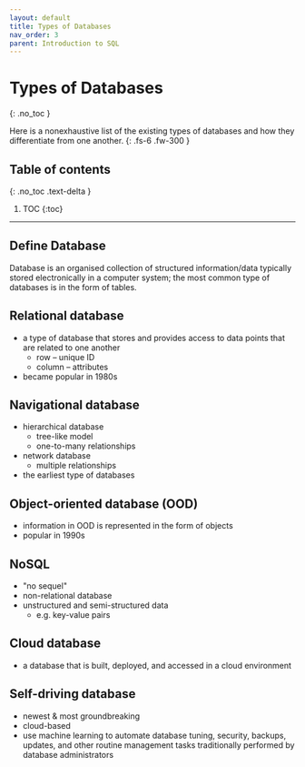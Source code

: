```yaml
---
layout: default
title: Types of Databases
nav_order: 3
parent: Introduction to SQL
---
```

# Types of Databases
{: .no_toc }

Here is a nonexhaustive list of the existing types of databases and how they differentiate from one another. 
{: .fs-6 .fw-300 }

## Table of contents
{: .no_toc .text-delta }

1. TOC
{:toc}

---

## Define Database
Database is an organised collection of structured information/data typically stored electronically in a computer system; the most common type of databases is in the form of tables.

## Relational database 
- a type of database that stores and provides access to data points that are related to one another
    - row – unique ID
    - column – attributes 
- became popular in 1980s

## Navigational database
- hierarchical database 
    - tree-like model
    - one-to-many relationships
- network database 
    - multiple relationships 
- the earliest type of databases

## Object-oriented database (OOD)
- information in OOD is represented in the form of objects
- popular in 1990s

## NoSQL
- "no sequel"
- non-relational database
- unstructured and semi-structured data
    - e.g. key-value pairs

## Cloud database
- a database that is built, deployed, and accessed in a cloud environment

## Self-driving database
- newest & most groundbreaking
- cloud-based
- use machine learning to automate database tuning, security, backups, updates, and other routine management tasks traditionally performed by database administrators









